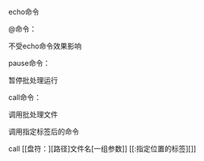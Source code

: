 echo命令

@命令：

不受echo命令效果影响

pause命令：

暂停批处理运行

call命令：

调用批处理文件

调用指定标签后的命令

call [[盘符：][路径]文件名[一组参数]] [[:指定位置的标签][]]